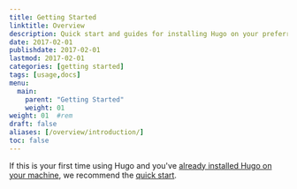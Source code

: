 ```yaml
---
title: Getting Started
linktitle: Overview
description: Quick start and guides for installing Hugo on your preferred operating system.
date: 2017-02-01
publishdate: 2017-02-01
lastmod: 2017-02-01
categories: [getting started]
tags: [usage,docs]
menu:
  main:
    parent: "Getting Started"
    weight: 01
weight: 01	#rem
draft: false
aliases: [/overview/introduction/]
toc: false
---
```


If this is your first time using Hugo and you've [already installed Hugo on your machine][installed], we recommend the [quick start][].

[installed]: /getting-started/installing/
[quick start]: /getting-started/quick-start/